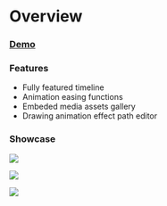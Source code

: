# Overview

### [Demo](https://andreschmx.github.io/Animation-app/index.html)

### Features

* Fully featured timeline
* Animation easing functions
* Embeded media assets gallery 
* Drawing animation effect path editor

### Showcase

![](C:\github\doodly-clone\showcase\animation.JPG)

![](C:\github\doodly-clone\showcase\path-designer.JPG)

![](C:\github\doodly-clone\showcase\preview.JPG)

